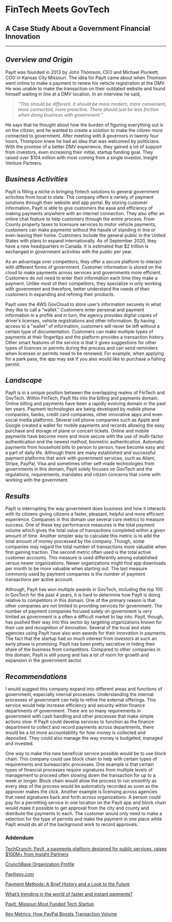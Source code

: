 # **FinTech Meets GovTech**
## A Case Study About a Government Financial Innovation
---
## *Overview and Origin*
PayIt was founded in 2013 by John Thomson, CEO and Michael Plunkett, COO in Kansas City Missouri. The idea for PayIt came about when Thomson went online to make a payment to renew his vehicle registration at the DMV. He was unable to make the transaction on their outdated website and found himself waiting in line at a DMV location. In an interview he said, 
>*“This should be different. It should be more modern, more convenient, more connected, more proactive. There should just be less friction when doing business with government.”*

He says that he thought about how the burden of figuring everything out is on the citizen, and he wanted to create a solution to make the citizen more connected to government. After meeting with 8 governors in twenty four hours, Thompson knew he had an idea that was welcomed by politicians. With the promise of a better DMV experience, they gained a lot of support from investors, even increasing their initial, startup funding goal. They raised over $104 million with most coming from a single investor, Insight Venture Partners.
## *Business Activities*
PayIt is filling a niche in bringing fintech solutions to general government activities from local to state. The company offers a variety of payment solutions through their website and app portal. By storing customer information, PayIt is able to give customers the ease and efficiency of making payments anywhere with an internet connection. They also offer an online chat feature to help customers through the entire process. From County property taxes to licensure services to motor vehicle payments, customers can make payments without the hassle of standing in line or even leaving their home. 
Customers include the general public in the United States with plans to expand internationally. As of September 2020, they have a new headquarters in Canada. It is estimated that $2 trillion is exchanged in government activities with the public per year.

As an advantage over competitors, they offer a secure platform to interact with different forms of government. Customer information is stored on the cloud to make payments across services and governments more efficient. Customers do not need to enter their information each time they make a payment. Unlike most of their competitors, they specialize in only working with government and therefore, better understand the needs of their customers in expanding and refining their products.

PayIt uses the AWS GovCloud to store user’s information securely in what they like to call a “wallet.” Customers enter personal and payment information in a profile and in turn, the agency provides digital copies of driver’s licenses, vehicle registrations and other information. By having access to a "wallet" of information, customers will never be left without a certain type of documentation. Customers can make multiple types of payments at their fingertips and the platform provides a transaction history. Other smart features of the service is that it gives suggestions for other types of licences or permits during the process and can send reminders when licenses or permits need to be renewed. For example, when applying for a park pass, the app may ask if you also would like to purchase a fishing permit. 
## *Landscape*
PayIt is in a unique position between the overlapping realms of FinTech and GovTech. Within FinTech, PayIt fits into the billing and payments domain. Online billing and payments have been a rapidly evolving domain in the past ten years. Payment technologies are being developed by mobile phone companies, banks, credit card companies, other innovative apps and even social media platforms. Several cell phone companies such as Apple and Google created a wallet for mobile payments and records allowing the easy purchase and storage of plane or concert tickets. Online and mobile payments have become more and more secure with the use of multi-factor authentication and the newest method, biometric authentication. Automatic payments from household bills to person to person, have become easy and a part of daily life. Although there are many established and successful payment platforms that work with government services, such as Aliant, Stripe, PayPal, Visa and sometimes other self-made technologies from governments in this domain, PayIt solely focuses on GovTech and the regulations, requirements, mandates and citizen concerns that come with working with the government.
## *Results*
PayIt is interrupting the way government does business and how it interacts with its citizens giving citizens a faster, pleasant, helpful and more efficient experience. Companies in this domain use several core metrics to measure success. One of these key performance measures is the total payment volume which gives the total value of transactions completed within a given amount of time. Another simpler way to calculate this metric is to add the total amount of money processed by the company. Though, some companies may regard the total number of transactions more valuable when first gaining traction. The second metric often used is the total active customer accounts. This measure is used differently among established versus newer organizations. Newer organizations might find app downloads per month to be more valuable when starting out. The last measure commonly used by payment companies is the number of payment transactions per active account.

Although, PayIt has won multiple awards in GovTech, including the top 100 in GovTech for the past 4 years, it is hard to determine how PayIt is doing relative to competitors in this domain. One of the primary reason is that other companies are not limited to providing services for government. The number of payment companies focused solely on government is very limited as government is a often a difficult market to tap into. Payit, though, has pushed their way into this sector by targeting organizations known for their use and recognition of innovation. Several of the local and state agencies using PayIt have also won awards for their innovation in payments. The fact that the startup had so much interest from investors at such an early phase is promising. PayIt has been pretty secretive in hiding their share of the business from competitors. Compared to other companies in this domain, PayIt is still young and has a lot of room for growth and expansion in the government sector.
## *Recommendations*
I would suggest this company expand into different areas and functions of government, especially internal processes. Understanding the internal processes of government can help to refine the external offerings. This service would help increase efficiency and security within finance departments of government. There are so many requirements in government with cash handling and other processes that make simple actions slow. If PayIt could develop services to function as the finance department to collect and record payments across departments, there would be a lot more accountability for how money is collected and deposited. They could also manage the way money is budgeted, managed and invested.

One way to make this new beneficial service possible would be to use block chain. This company could use block chain to help with certain types of requirements and bureaucratic processes. One example is that certain types of financial processes require signatures from multiple levels of management to proceed often slowing down the transaction for up to a week or longer. Block chain would allow the process to run smoothly as every step of the process would be automaticly recorded as soon as the approver makes the click. Another example is licensing across agencies that need signatures back and forth across organizations. A person could pay for a permitting service in one location on the PayIt app and block chain would make it possible to get approval from the city and county and distribute the payments to each. The customer would only need to make a selection for the type of permits and make the payment in one place while PayIt would do all of the background work to record approvals.
### Addendum
[TechCrunch: PayIt, a payments platform designed for public services, raises $100M+ from Insight Partners](https://techcrunch.com/2019/03/28/payit-a-payments-platform-designed-for-public-services-raises-100m-from-insight-partners/)

[CrunchBase Organization Profile](https://www.crunchbase.com/organization/payit)

[PayItgov.com](https://payitgov.com/about-us/)

[Payment Methods: A Brief History and a Look to the Future](https://www.cardknox.com/white-papers/payment-methods-history-and-future/)

[What’s trending in the world of faster and instant payments?](https://www.frbservices.org/financial-services/fednow/trending-world-faster-instant-payments.html)

[PayIt: Missouri Most Funded Tech Startup](https://www.youtube.com/watch?v=z9fmgG9EjbY&t=320s)

[Key Metrics: How PayPal Boosts Transaction Volume](https://www.fool.com/investing/general/2016/03/28/key-metrics-how-paypal-boosts-transaction-volume.aspx)